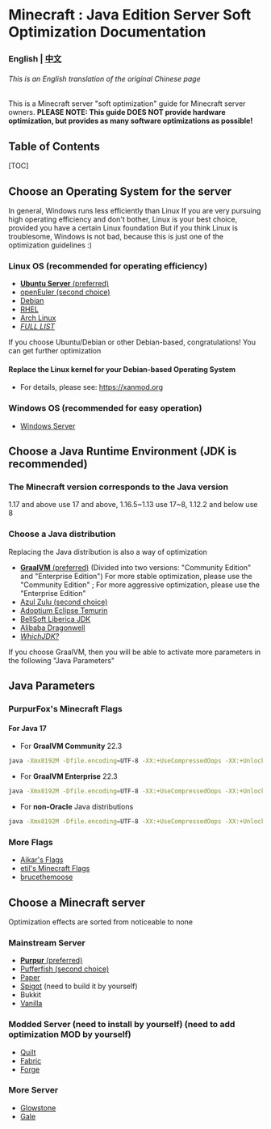 # Minecraft : Java Edition   Server Soft Optimization Documentation
### English | [中文](https://github.com/purpurFox/mcje-sso-doc/blob/main/README_CHS.md)

###### *This is an English translation of the original Chinese page*


This is a Minecraft server "soft optimization" guide for Minecraft server owners. **PLEASE NOTE: This guide DOES NOT provide hardware optimization, but provides as many software optimizations as possible!**

## Table of Contents
[TOC]


## Choose an Operating System for the server
In general, Windows runs less efficiently than Linux
If you are very pursuing high operating efficiency and don't bother, Linux is your best choice, provided you have a certain Linux foundation
But if you think Linux is troublesome, Windows is not bad, because this is just one of the optimization guidelines :)

### Linux OS (recommended for operating efficiency)
- [**Ubuntu Server** (preferred)](https://ubuntu.com/download/server)
- [openEuler (second choice)](https://www.openeuler.org/en/download)
- [Debian](https://www.debian.org/download)
- [RHEL](https://www.redhat.com/en/technologies/linux-platforms/enterprise-linux)
- [Arch Linux](https://archlinux.org/download)
- [*FULL LIST*](https://en.wikipedia.org/wiki/List_of_Linux_distributions)

If you choose Ubuntu/Debian or other Debian-based, congratulations! You can get further optimization
#### Replace the Linux kernel for your Debian-based Operating System
- For details, please see: https://xanmod.org

### Windows OS (recommended for easy operation)
- [Windows Server](https://www.microsoft.com/en-gb/windows-server)


## Choose a Java Runtime Environment (JDK is recommended)

### The Minecraft version corresponds to the Java version
1.17 and above use 17 and above, 1.16.5~1.13 use 17~8, 1.12.2 and below use 8

### Choose a Java distribution
Replacing the Java distribution is also a way of optimization

- [**GraalVM** (preferred)](https://www.graalvm.org/downloads) (Divided into two versions: "Community Edition" and "Enterprise Edition")
For more stable optimization, please use the "Community Edition" ; For more aggressive optimization, please use the "Enterprise Edition"
- [Azul Zulu (second choice)](https://www.azul.com/downloads)
- [Adoptium Eclipse Temurin](https://adoptium.net/temurin/releases)
- [BellSoft Liberica JDK](https://bell-sw.com/pages/downloads)
- [Alibaba Dragonwell](https://dragonwell-jdk.io)
- [*WhichJDK?*](https://whichjdk.com)

If you choose GraalVM, then you will be able to activate more parameters in the following "Java Parameters"


## Java Parameters

### PurpurFox's Minecraft Flags

#### For Java 17
- For **GraalVM Community** 22.3
```bash
java -Xmx8192M -Dfile.encoding=UTF-8 -XX:+UseCompressedOops -XX:+UnlockExperimentalVMOptions -XX:+UnlockDiagnosticVMOptions -XX:+UseXMMForArrayCopy -XX:-DontCompileHugeMethods -XX:+PerfDisableSharedMem -XX:+DisableExplicitGC -XX:+AlwaysActAsServerClassMachine -XX:+ParallelRefProcEnabled -XX:+AlwaysPreTouch -XX:+UseNUMA -XX:+UseDynamicNumberOfGCThreads -XX:+UseFPUForSpilling -XX:+EnableJVMCI -XX:+UseJVMCICompiler -XX:+EagerJVMCI -XX:+UseFastUnorderedTimeStamps -XX:+UseCriticalJavaThreadPriority -XX:AllocatePrefetchStyle=3 -XX:ThreadPriorityPolicy=1 -XX:NmethodSweepActivity=1 -XX:ReservedCodeCacheSize=400M -XX:MaxNodeLimit=240000 -XX:NodeLimitFudgeFactor=8000 -XX:NonNMethodCodeHeapSize=12M -XX:ProfiledCodeHeapSize=194M -XX:NonProfiledCodeHeapSize=194M -XX:+UseG1GC -XX:MaxGCPauseMillis=200 -XX:G1NewSizePercent=30 -XX:G1MaxNewSizePercent=40 -XX:G1HeapRegionSize=16M -XX:G1ReservePercent=20 -XX:G1HeapWastePercent=5 -XX:G1MixedGCCountTarget=3 -XX:G1MixedGCLiveThresholdPercent=90 -XX:G1RSetUpdatingPauseTimePercent=5 -XX:+UseStringDeduplication -XX:+UseAES -XX:+UseAESIntrinsics -XX:+UseFMA -XX:+UseLoopPredicate -XX:+RangeCheckElimination -XX:+EliminateLocks -XX:+DoEscapeAnalysis -XX:+UseCodeCacheFlushing -XX:+SegmentedCodeCache -XX:+UseFastJNIAccessors -XX:+OptimizeStringConcat -XX:+UseThreadPriorities -XX:+OmitStackTraceInFastThrow -XX:+TrustFinalNonStaticFields -XX:+UseInlineCaches -XX:+RewriteBytecodes -XX:+RewriteFrequentPairs -XX:+UseFastStosb -XX:+UseNewLongLShift -XX:+UseXmmI2D -XX:+UseXmmI2F -XX:+UseXmmLoadAndClearUpper -XX:+UseXmmRegToRegMoveAll -XX:InitiatingHeapOccupancyPercent=15 -XX:SurvivorRatio=32 -XX:MaxTenuringThreshold=1 -XX:G1SATBBufferEnqueueingThresholdPercent=30 -XX:G1ConcMarkStepDurationMillis=5 -XX:G1ConcRSHotCardLimit=16 -XX:G1ConcRefinementServiceIntervalMillis=150 -XX:UseAVX=3 -XX:UseSSE=4 -XX:+OptoBundling -XX:+OptoScheduling -XX:+OptimizeFill -XX:+AlwaysCompileLoopMethods -XX:+UseCharacterCompareIntrinsics -XX:+UseCopySignIntrinsic -Xlog:async -Djava.security.egd=file:/dev/urandom -Dgraal.CompilerConfiguration=community -Dgraal.SpeculativeGuardMovement=true -Dlibgraal.WriteableCodeCache=true -XX:+EnableVectorSupport -XX:+EnableVectorAggressiveReboxing -XX:+AlignVector -XX:+UseVectorCmov -XX:+UseVectorStubs --add-modules=jdk.incubator.vector -jar server.jar --nogui
```

- For **GraalVM Enterprise** 22.3
```bash
java -Xmx8192M -Dfile.encoding=UTF-8 -XX:+UseCompressedOops -XX:+UnlockExperimentalVMOptions -XX:+UnlockDiagnosticVMOptions -XX:+UseXMMForArrayCopy -XX:-DontCompileHugeMethods -XX:+PerfDisableSharedMem -XX:+DisableExplicitGC -XX:+AlwaysActAsServerClassMachine -XX:+ParallelRefProcEnabled -XX:+AlwaysPreTouch -XX:+UseNUMA -XX:+UseDynamicNumberOfGCThreads -XX:+UseFPUForSpilling -XX:+EnableJVMCI -XX:+UseJVMCICompiler -XX:+EagerJVMCI -XX:+UseFastUnorderedTimeStamps -XX:+UseCriticalJavaThreadPriority -XX:AllocatePrefetchStyle=3 -XX:ThreadPriorityPolicy=1 -XX:NmethodSweepActivity=1 -XX:ReservedCodeCacheSize=400M -XX:MaxNodeLimit=240000 -XX:NodeLimitFudgeFactor=8000 -XX:NonNMethodCodeHeapSize=12M -XX:ProfiledCodeHeapSize=194M -XX:NonProfiledCodeHeapSize=194M -XX:+UseG1GC -XX:MaxGCPauseMillis=200 -XX:G1NewSizePercent=30 -XX:G1MaxNewSizePercent=40 -XX:G1HeapRegionSize=16M -XX:G1ReservePercent=20 -XX:G1HeapWastePercent=5 -XX:G1MixedGCCountTarget=3 -XX:G1MixedGCLiveThresholdPercent=90 -XX:G1RSetUpdatingPauseTimePercent=5 -XX:+UseStringDeduplication -XX:+UseAES -XX:+UseAESIntrinsics -XX:+UseFMA -XX:+UseLoopPredicate -XX:+RangeCheckElimination -XX:+EliminateLocks -XX:+DoEscapeAnalysis -XX:+UseCodeCacheFlushing -XX:+SegmentedCodeCache -XX:+UseFastJNIAccessors -XX:+OptimizeStringConcat -XX:+UseThreadPriorities -XX:+OmitStackTraceInFastThrow -XX:+TrustFinalNonStaticFields -XX:+UseInlineCaches -XX:+RewriteBytecodes -XX:+RewriteFrequentPairs -XX:+UseFastStosb -XX:+UseNewLongLShift -XX:+UseXmmI2D -XX:+UseXmmI2F -XX:+UseXmmLoadAndClearUpper -XX:+UseXmmRegToRegMoveAll -XX:InitiatingHeapOccupancyPercent=15 -XX:SurvivorRatio=32 -XX:MaxTenuringThreshold=1 -XX:G1SATBBufferEnqueueingThresholdPercent=30 -XX:G1ConcMarkStepDurationMillis=5 -XX:G1ConcRSHotCardLimit=16 -XX:G1ConcRefinementServiceIntervalMillis=150 -XX:UseAVX=3 -XX:UseSSE=4 -XX:+OptoBundling -XX:+OptoScheduling -XX:+OptimizeFill -XX:+AlwaysCompileLoopMethods -XX:+UseCharacterCompareIntrinsics -XX:+UseCopySignIntrinsic -Xlog:async -Djava.security.egd=file:/dev/urandom -Dgraal.TuneInlinerExploration=1 -Dgraal.CompilerConfiguration=enterprise -Dgraal.UsePriorityInlining=true -Dgraal.Vectorization=true -Dgraal.OptDuplication=true -Dgraal.DetectInvertedLoopsAsCounted=true -Dgraal.LoopInversion=true -Dgraal.VectorizeHashes=true -Dgraal.EnterprisePartialUnroll=true -Dgraal.VectorizeSIMD=true -Dgraal.StripMineNonCountedLoops=true -Dgraal.SpeculativeGuardMovement=true -Dgraal.InfeasiblePathCorrelation=true -Dgraal.BaseTargetSpending=160 -Dgraal.OptWriteMotion=true -Dlibgraal.WriteableCodeCache=true -XX:+EnableVectorSupport -XX:+EnableVectorAggressiveReboxing -XX:+AlignVector -XX:+UseVectorCmov -XX:+UseVectorStubs --add-modules=jdk.incubator.vector -jar server.jar --nogui
```

- For **non-Oracle** Java distributions
```bash
java -Xmx8192M -Dfile.encoding=UTF-8 -XX:+UseCompressedOops -XX:+UnlockExperimentalVMOptions -XX:+UnlockDiagnosticVMOptions -XX:+UseXMMForArrayCopy -XX:-DontCompileHugeMethods -XX:+PerfDisableSharedMem -XX:+DisableExplicitGC -XX:+AlwaysActAsServerClassMachine -XX:+ParallelRefProcEnabled -XX:+AlwaysPreTouch -XX:+UseNUMA -XX:+UseDynamicNumberOfGCThreads -XX:+UseFPUForSpilling -XX:+EnableJVMCI -XX:+EagerJVMCI -XX:+UseFastUnorderedTimeStamps -XX:+UseCriticalJavaThreadPriority -XX:AllocatePrefetchStyle=3 -XX:ThreadPriorityPolicy=1 -XX:NmethodSweepActivity=1 -XX:ReservedCodeCacheSize=400M -XX:MaxNodeLimit=240000 -XX:NodeLimitFudgeFactor=8000 -XX:NonNMethodCodeHeapSize=12M -XX:ProfiledCodeHeapSize=194M -XX:NonProfiledCodeHeapSize=194M -XX:+UseG1GC -XX:MaxGCPauseMillis=200 -XX:G1NewSizePercent=30 -XX:G1MaxNewSizePercent=40 -XX:G1HeapRegionSize=16M -XX:G1ReservePercent=20 -XX:G1HeapWastePercent=5 -XX:G1MixedGCCountTarget=3 -XX:G1MixedGCLiveThresholdPercent=90 -XX:G1RSetUpdatingPauseTimePercent=5 -XX:+UseStringDeduplication -XX:+UseAES -XX:+UseAESIntrinsics -XX:+UseFMA -XX:+UseLoopPredicate -XX:+RangeCheckElimination -XX:+EliminateLocks -XX:+DoEscapeAnalysis -XX:+UseCodeCacheFlushing -XX:+SegmentedCodeCache -XX:+UseFastJNIAccessors -XX:+OptimizeStringConcat -XX:+UseThreadPriorities -XX:+OmitStackTraceInFastThrow -XX:+TrustFinalNonStaticFields -XX:+UseInlineCaches -XX:+RewriteBytecodes -XX:+RewriteFrequentPairs -XX:+UseFastStosb -XX:+UseNewLongLShift -XX:+UseXmmI2D -XX:+UseXmmI2F -XX:+UseXmmLoadAndClearUpper -XX:+UseXmmRegToRegMoveAll -XX:InitiatingHeapOccupancyPercent=15 -XX:SurvivorRatio=32 -XX:MaxTenuringThreshold=1 -XX:G1SATBBufferEnqueueingThresholdPercent=30 -XX:G1ConcMarkStepDurationMillis=5 -XX:G1ConcRSHotCardLimit=16 -XX:G1ConcRefinementServiceIntervalMillis=150 -XX:UseAVX=3 -XX:UseSSE=4 -XX:+OptoBundling -XX:+OptoScheduling -XX:+OptimizeFill -XX:+AlwaysCompileLoopMethods -XX:+UseCharacterCompareIntrinsics -XX:+UseCopySignIntrinsic -Xlog:async -Djava.security.egd=file:/dev/urandom -XX:+EnableVectorSupport -XX:+EnableVectorAggressiveReboxing -XX:+AlignVector -XX:+UseVectorCmov -XX:+UseVectorStubs --add-modules=jdk.incubator.vector -jar server.jar --nogui
```

### More Flags
- [Aikar's Flags](https://docs.papermc.io/paper/aikars-flags)
- [etil's Minecraft Flags](https://github.com/etil2jz/etil-minecraft-flags)
- [brucethemoose](https://github.com/brucethemoose/Minecraft-Performance-Flags-Benchmarks)


## Choose a Minecraft server
Optimization effects are sorted from noticeable to none

### Mainstream Server
- [**Purpur** (preferred)](https://purpurmc.org/downloads)
- [Pufferfish (second choice)](https://pufferfish.host/downloads)
- [Paper](https://papermc.io/downloads)
- [Spigot](https://www.spigotmc.org/wiki/buildtools) (need to build it by yourself)
- Bukkit
- [Vanilla](https://www.minecraft.net/download/server)

### Modded Server (need to install by yourself) (need to add optimization MOD by yourself)
- [Quilt](https://quiltmc.org/en/install)
- [Fabric](https://fabricmc.net/use/installer)
- [Forge](https://files.minecraftforge.net/net/minecraftforge/forge)

### More Server
- [Glowstone](https://glowstone.net/#downloads)
- [Gale](https://github.com/GaleMC/Gale)
